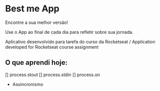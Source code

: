 # Best me App

Encontre a sua melhor versão! 

Use o App ao final de cada dia para refletir sobre sua jornada.

Aplicativo desenvolvido para tarefa do curso da Rocketseat / Application developed for Rocketseat course assignment

## O que aprendi hoje: 

[] process.stout
[] process.stdin 
[] process.on

* Assincronismo 